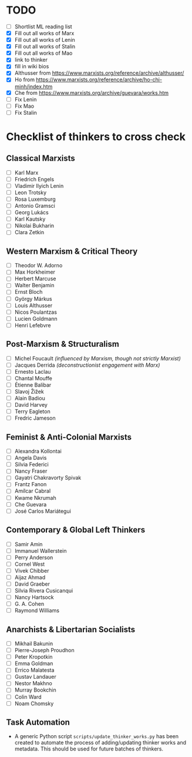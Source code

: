# TODO

- [ ] Shortlist ML reading list
- [X] Fill out all works of Marx
- [X] Fill out all works of Lenin
- [X] Fill out all works of Stalin
- [X] Fill out all works of Mao
- [X] link to thinker
- [X] fill in wiki bios
- [X] Althusser from https://www.marxists.org/reference/archive/althusser/
- [X] Ho from https://www.marxists.org/reference/archive/ho-chi-minh/index.htm
- [X] Che from https://www.marxists.org/archive/guevara/works.htm
- [ ] Fix Lenin
- [ ] Fix Mao
- [ ] Fix Stalin

# Checklist of thinkers to cross check

## Classical Marxists
- [ ] Karl Marx  
- [ ] Friedrich Engels  
- [ ] Vladimir Ilyich Lenin  
- [ ] Leon Trotsky  
- [ ] Rosa Luxemburg  
- [ ] Antonio Gramsci  
- [ ] Georg Lukács  
- [ ] Karl Kautsky  
- [ ] Nikolai Bukharin  
- [ ] Clara Zetkin  

## Western Marxism & Critical Theory
- [ ] Theodor W. Adorno  
- [ ] Max Horkheimer  
- [ ] Herbert Marcuse  
- [ ] Walter Benjamin  
- [ ] Ernst Bloch  
- [ ] György Márkus  
- [ ] Louis Althusser  
- [ ] Nicos Poulantzas  
- [ ] Lucien Goldmann  
- [ ] Henri Lefebvre  

## Post-Marxism & Structuralism
- [ ] Michel Foucault *(influenced by Marxism, though not strictly Marxist)*  
- [ ] Jacques Derrida *(deconstructionist engagement with Marx)*  
- [ ] Ernesto Laclau  
- [ ] Chantal Mouffe  
- [ ] Étienne Balibar  
- [ ] Slavoj Žižek  
- [ ] Alain Badiou  
- [ ] David Harvey  
- [ ] Terry Eagleton  
- [ ] Fredric Jameson  

## Feminist & Anti-Colonial Marxists
- [ ] Alexandra Kollontai  
- [ ] Angela Davis  
- [ ] Silvia Federici  
- [ ] Nancy Fraser  
- [ ] Gayatri Chakravorty Spivak  
- [ ] Frantz Fanon  
- [ ] Amílcar Cabral  
- [ ] Kwame Nkrumah  
- [ ] Che Guevara  
- [ ] José Carlos Mariátegui  

## Contemporary & Global Left Thinkers
- [ ] Samir Amin  
- [ ] Immanuel Wallerstein  
- [ ] Perry Anderson  
- [ ] Cornel West  
- [ ] Vivek Chibber  
- [ ] Aijaz Ahmad  
- [ ] David Graeber  
- [ ] Silvia Rivera Cusicanqui  
- [ ] Nancy Hartsock  
- [ ] G. A. Cohen  
- [ ] Raymond Williams  

## Anarchists & Libertarian Socialists
- [ ] Mikhail Bakunin  
- [ ] Pierre-Joseph Proudhon  
- [ ] Peter Kropotkin  
- [ ] Emma Goldman  
- [ ] Errico Malatesta  
- [ ] Gustav Landauer  
- [ ] Nestor Makhno  
- [ ] Murray Bookchin  
- [ ] Colin Ward  
- [ ] Noam Chomsky 

## Task Automation
- A generic Python script `scripts/update_thinker_works.py` has been created to automate the process of adding/updating thinker works and metadata. This should be used for future batches of thinkers. 